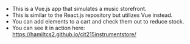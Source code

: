 - This is a Vue.js app that simulates a music storefront.
- This is similar to the React.js repository but utilizes Vue instead.
- You can add elements to a cart and check them out to reduce stock. 
- You can see it in action here: https://hamiltcs2.github.io/cit215instrumentstore/
